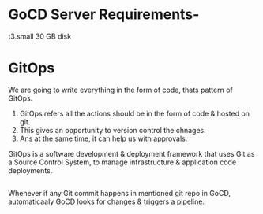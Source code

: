 # GoCD Server Requirements-
t3.small
30 GB disk


# GitOps
We are going to write everything in the form of code, thats pattern of GitOps.

1. GitOps refers all the actions should be in the form of code & hosted on git.
2. This gives an opportunity to version control the chnages.
3. Ans at the same time, it can help us with approvals.

GitOps is a software development & deployment framework that uses Git as a Source Control System, to manage infrastructure & application code deployments.


##

Whenever if any Git commit happens in mentioned git repo in GoCD, automaticaaly GoCD looks for changes & triggers a pipeline.

##
